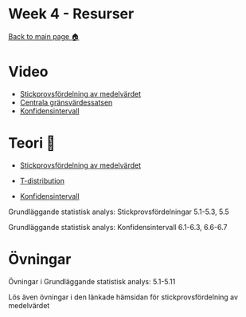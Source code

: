 # Week 4 - Resurser

[Back to main page :house:](https://github.com/aleylani/statistical-methods)

# Video

- [Stickprovsfördelning av medelvärdet](https://www.youtube.com/watch?v=q50GpTdFYyI)
- [Centrala gränsvärdessatsen](https://www.youtube.com/watch?v=YAlJCEDH2uY)
- [Konfidensintervall](https://www.youtube.com/watch?v=if15waNsMcI)

# Teori :book:

 - [Stickprovsfördelning av medelvärdet](https://stats.libretexts.org/Bookshelves/Introductory_Statistics/Introductory_Statistics_(Shafer_and_Zhang)/06%3A_Sampling_Distributions/6.02%3A_The_Sampling_Distribution_of_the_Sample_Mean)

 - [T-distribution](https://www.jmp.com/en_no/statistics-knowledge-portal/t-test/t-distribution.html)

 - [Konfidensintervall](https://www.scribbr.com/statistics/confidence-interval/)
 
Grundläggande statistisk analys: Stickprovsfördelningar 5.1-5.3, 5.5

Grundläggande statistisk analys: Konfidensintervall 6.1-6.3, 6.6-6.7

# Övningar

Övningar i Grundläggande statistisk analys: 5.1-5.11

Lös även övningar i den länkade hämsidan för stickprovsfördelning av medelvärdet